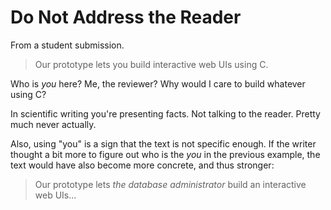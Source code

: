 
# Do Not Address the Reader


From a student submission. 

> Our prototype lets you build interactive web UIs using C. 

Who is *you* here? Me, the reviewer? Why would I care to build whatever using C? 

In scientific writing you're presenting facts. Not talking to the reader. Pretty much never actually. 

Also, using "you" is a sign that the text is not specific enough. 
If the writer thought a bit more to figure out who is the *you* in the previous example, the text would have also become more concrete, and thus stronger: 

> Our prototype lets *the database administrator* build an interactive web UIs...

